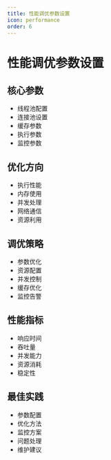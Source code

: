 ```yaml
---
title: 性能调优参数设置
icon: performance
order: 6
---
```


# 性能调优参数设置

## 核心参数
- 线程池配置
- 连接池设置
- 缓存参数
- 执行参数
- 监控参数

## 优化方向
- 执行性能
- 内存使用
- 并发处理
- 网络通信
- 资源利用

## 调优策略
- 参数优化
- 资源配置
- 并发控制
- 缓存优化
- 监控告警

## 性能指标
- 响应时间
- 吞吐量
- 并发能力
- 资源消耗
- 稳定性

## 最佳实践
- 参数配置
- 优化方法
- 监控方案
- 问题处理
- 维护建议
